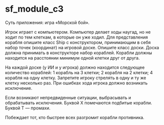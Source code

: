 # sf_module_c3

Суть приложения: игра «Морской бой».

Игрок играет с компьютером. Компьютер делает ходы наугад, но не ходит по тем клеткам, в которые он уже ходил.
Для представления корабля опишите класс Ship с конструктором, принимающим в себя набор точек (координат) на игровой доске.
Опишите класс доски. Доска должна принимать в конструкторе набор кораблей.
Корабли должны находится на расстоянии минимум одной клетки друг от друга.

На каждой доске (у ИИ и у игрока) должно находится следующее количество кораблей:
1 корабль на 3 клетки;
2 корабля на 2 клетки;
4 корабля на одну клетку.
Запретите игроку стрелять в одну и ту же клетку несколько раз. При ошибках хода игрока должно возникать исключение.

Если возникают непредвиденные ситуации, выбрасывать и обрабатывать исключения.
Буквой X помечаются подбитые корабли. Буквой T — промахи.

Побеждает тот, кто быстрее всех разгромит корабли противника.
